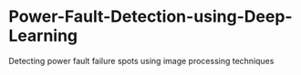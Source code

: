 # Power-Fault-Detection-using-Deep-Learning
Detecting power fault failure spots using image processing techniques
